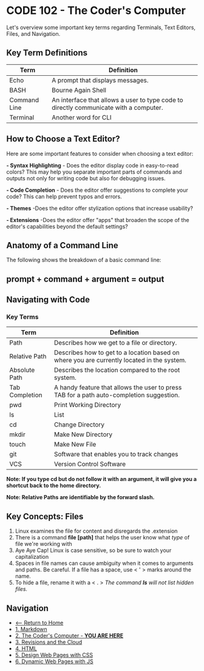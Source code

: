 # CODE 102 - The Coder's Computer

Let's overview some important key terms regarding Terminals, Text Editors, Files, and Navigation.

## Key Term Definitions

Term | Definition
------------ | ------------
Echo | A prompt that displays messages.
BASH | Bourne Again Shell
Command Line | An interface that allows a user to type code to directly communicate with a computer.
Terminal | Another word for CLI

## How to Choose a Text Editor?

Here are some important features to consider when choosing a text editor:

**- Syntax Highlighting**
    - Does the editor display code in easy-to-read colors? This may help you separate important parts of commands and outputs not only for writing code but also for debugging issues.

**- Code Completion**
    - Does the editor offer suggestions to complete your code? This can help prevent typos and errors.

**- Themes**
    -Does the editor offer stylization options that increase usability?

**- Extensions**
    -Does the editor offer "apps" that broaden the scope of the editor's capabilities beyond the default settings?
    
    
## Anatomy of a Command Line

The following shows the breakdown of a basic command line:

## **prompt + command + argument = output**

## Navigating with Code

### Key Terms

Term | Definition
------------ | ------------
Path | Describes how we get to a file or directory.
Relative Path | Describes how to get to a location based on where you are currently located in the system.
Absolute Path | Describes the location compared to the root system.
Tab Completion | A handy feature that allows the user to press TAB for a path auto-completion suggestion.
pwd | Print Working Directory
ls | List
cd | Change Directory
mkdir | Make New Directory
touch | Make New File
git | Software that enables you to track changes
VCS | Version Control Software

**Note: If you type cd but do not follow it with an argument, it will give you a shortcut back to the home directory.**

**Note: Relative Paths are identifiable by the forward slash.**

## Key Concepts: Files

1. Linux examines the file for content and disregards the .extension
2. There is a command **file \[path\]** that helps the user know what *type* of file we're working with
3. Aye Aye Cap! Linux is case sensitive, so be sure to watch your capitalization
4. Spaces in file names can cause ambiguity when it comes to arguments and paths. Be careful. If a file has a space, use < ' > marks around the name.
5. To hide a file, rename it with a < . > *The command **ls** will not list hidden files.*

## Navigation

- [<-- Return to Home](README.md)
- [1. Markdown](markdown.md)
- [2. The Coder's Computer - **YOU ARE HERE**](thecoderscomputer.md)
- [3. Revisions and the Cloud](revisionsandthecloud.md)
- [4. HTML](HTML.md)
- [5. Design Web Pages with CSS](designwebpageswithcss.md)
- [6. Dynamic Web Pages with JS](dynamicwebpageswithjs.md)
